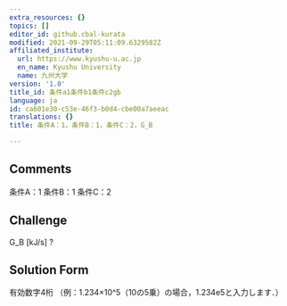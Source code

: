 ```yaml
---
extra_resources: {}
topics: []
editor_id: github.cbal-kurata
modified: 2021-09-29T05:11:09.6329582Z
affiliated_institute:
  url: https://www.kyushu-u.ac.jp
  en_name: Kyushu University
  name: 九州大学
version: '1.0'
title_id: 条件a1条件b1条件c2gb
language: ja
id: ca601e30-c53e-46f3-b0d4-cbe00a7aeeac
translations: {}
title: 条件A：1，条件B：1，条件C：2，G_B

---
```


## Comments
条件A：1
条件B：1
条件C：2

## Challenge
G_B [kJ/s] ?

## Solution Form
有効数字4桁
（例：1.234×10^5（10の5乗）の場合，1.234e5と入力します．）





